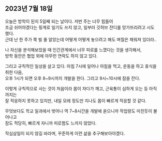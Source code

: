 ## **2023년 7월 18일**

오늘은 방학이 된지 5일째 되는 날이다. 저번 주는 너무 힘들어  
조금 쉬어야겠다는 핑계로 일기도 쓰지 않고, 일부러 깃허브 잔디를 망가뜨리려고 시도했다.  
근데 난 한 주가 쭉 빌 줄 알았는데 어떻게 어떻게 놓으려고 해도 며칠은 채워져 있더라..

나 자신을 분석해보았을 때 인간관계에서 너무 피로를 느꼈다는 것을 생각해서,  
방학 동안은 협업 외에 아무런 연락도 하지 않고 있다.

그리고 규칙적인 일상을 살고 있다. 아침 7시에 일어나 아침을 먹고, 운동을 하고 휴식을 취한 다음,  
오후 1시가 되면 오후 8~9시까지 개발을 한다. 그리고 9시~10시에 잠을 잔다.

이렇게 규칙적으로 사는 것이 처음이라 몸이 자다가 깨고, 근육통이 심하게 오는 등 아직까지는  
잘 적응하지 못하고 있지만, 내일 모레 정도만 지나도 몸이 빠르게 적응할 것 같다.

무엇보다도 학교 일과에서 벗어나 역 7~8시간을 개발에 쏟으니까 작업량도 미친듯이 불어나고  
잠도 적당히, 빠르게 자니까 피로함도 느끼지 않았다.

작심삼일이 되지 않길 바라며, 꾸준하게 이런 삶을 추구해보아야겠다.
